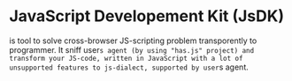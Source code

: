 JavaScript Developement Kit (JsDK)
====
is tool to solve cross-browser JS-scripting problem transporently to programmer. It sniff user``s agent (by using "has.js" project) and transform your JS-code, written in JavaScript with a lot of unsupported features to js-dialect, supported by user``s agent.
